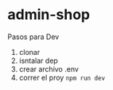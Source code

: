 # admin-shop

Pasos para Dev

1. clonar
2. isntalar dep
3. crear archivo .env
4. correr el proy `npm run dev`

